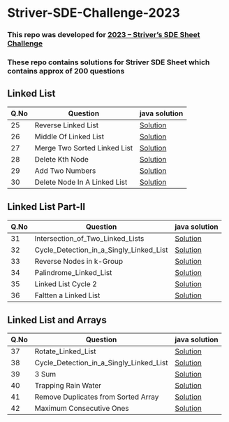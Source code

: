 # Striver-SDE-Challenge-2023

### This repo was developed for [2023 – Striver’s SDE Sheet Challenge](https://www.codingninjas.com/codestudio/challenges/striver-sde-challenge/register?utm_source=youtube&utm_medium=affiliate&utm_campaign=codestudio_striversdechallenge1)
### These repo contains solutions for Striver SDE Sheet which contains approx of 200 questions 


## Linked List
| Q.No | Question | java  solution|
| ------------- | ------------- | ------------- |
| 25  | Reverse Linked List  | [Solution](https://github.com/thanmaisai/Striver-SDE-Challenge-2023/blob/main/25_Revers_Linked_List.java) | 
| 26  | Middle Of Linked List  | [Solution](https://github.com/thanmaisai/Striver-SDE-Challenge-2023/blob/main/26_Middle_Of_Linked_List.java) | 
| 27  | Merge Two Sorted Linked List  | [Solution](https://github.com/thanmaisai/Striver-SDE-Challenge-2023/blob/main/27_Merge_Two_Sorted_Linked_Lists.java) | 
| 28  | Delete Kth Node  | [Solution](https://github.com/thanmaisai/Striver-SDE-Challenge-2023/blob/main/28_Delete_Kth_Node.java) | 
| 29  | Add Two Numbers  | [Solution](https://github.com/thanmaisai/Striver-SDE-Challenge-2023/blob/main/29_Add_Two_Numbers) | 
| 30  | Delete Node In A Linked List | [Solution](https://github.com/thanmaisai/Striver-SDE-Challenge-2023/blob/main/30_Delete_Node_In_A_Linked_List.java) | 


## Linked List Part-II
| Q.No | Question | java  solution|
| ------------- | ------------- | ------------- |
| 31  | Intersection_of_Two_Linked_Lists  | [Solution](https://github.com/thanmaisai/Striver-SDE-Challenge-2023/blob/main/31_Intersection_of_Two_Linked_Lists.java) | 
| 32  | Cycle_Detection_in_a_Singly_Linked_List  | [Solution](https://github.com/thanmaisai/Striver-SDE-Challenge-2023/blob/main/32_Cycle_Detection_in_a_Singly_Linked_List.java) | 
| 33  | Reverse Nodes in k-Group   | [Solution](https://github.com/thanmaisai/Striver-SDE-Challenge-2023/blob/main/33_Reverse_Nodes_in_k_Group.java) | 
| 34  | Palindrome_Linked_List  | [Solution](https://github.com/thanmaisai/Striver-SDE-Challenge-2023/blob/main/34_Palindrome_Linked_List.java) | 
| 35  | Linked List Cycle 2  | [Solution](https://github.com/thanmaisai/Striver-SDE-Challenge-2023/blob/main/35_Linked_List_Cycle_II.java) | 
| 36  | Faltten a Linked List | [Solution](https://github.com/thanmaisai/Striver-SDE-Challenge-2023/blob/main/36_Flatten_A_Linked_List.java) | 


## Linked List and Arrays
| Q.No | Question | java  solution|
| ------------- | ------------- | ------------- |
| 37  | Rotate_Linked_List  | [Solution](https://github.com/thanmaisai/Striver-SDE-Challenge-2023/blob/main/37_Rotate_Linked_List.java) | 
| 38  | Cycle_Detection_in_a_Singly_Linked_List  | [Solution](https://github.com/thanmaisai/Striver-SDE-Challenge-2023/blob/main/32_Cycle_Detection_in_a_Singly_Linked_List.java) | 
| 39  | 3 Sum   | [Solution](https://github.com/thanmaisai/Striver-SDE-Challenge-2023/blob/main/39_3Sum.java) | 
| 40  | Trapping Rain Water  | [Solution](https://github.com/thanmaisai/Striver-SDE-Challenge-2023/blob/main/34_Palindrome_Linked_List.java) | 
| 41  | Remove Duplicates from Sorted Array | [Solution](https://github.com/thanmaisai/Striver-SDE-Challenge-2023/blob/main/35_Linked_List_Cycle_II.java) | 
| 42  | Maximum Consecutive Ones | [Solution](https://github.com/thanmaisai/Striver-SDE-Challenge-2023/blob/main/36_Flatten_A_Linked_List.java) | 

